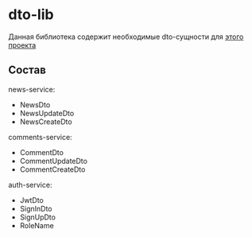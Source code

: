 # dto-lib

Данная библиотека содержит необходимые dto-сущности для [этого проекта]()

## Состав

news-service:

- NewsDto
- NewsUpdateDto
- NewsCreateDto

comments-service:

- CommentDto
- CommentUpdateDto
- CommentCreateDto

auth-service:

- JwtDto
- SignInDto
- SignUpDto
- RoleName